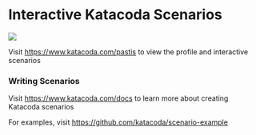 # Interactive Katacoda Scenarios

[![](http://shields.katacoda.com/katacoda/pastis/count.svg)](https://www.katacoda.com/pastis "Get your profile on Katacoda.com")

Visit https://www.katacoda.com/pastis to view the profile and interactive scenarios

### Writing Scenarios
Visit https://www.katacoda.com/docs to learn more about creating Katacoda scenarios

For examples, visit https://github.com/katacoda/scenario-example
